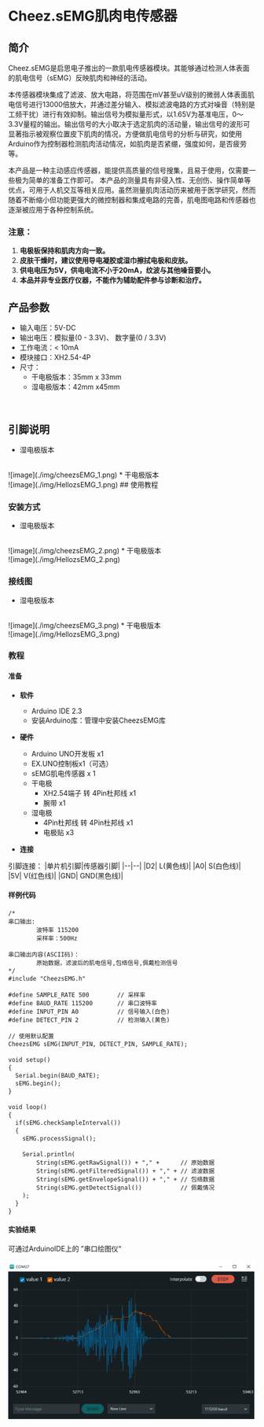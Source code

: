 # Cheez.sEMG肌肉电传感器

## 简介

Cheez.sEMG是启思电子推出的一款肌电传感器模块。其能够通过检测人体表面的肌电信号（sEMG）反映肌肉和神经的活动。

本传感器模块集成了滤波、放大电路，将范围在mV甚至uV级别的微弱人体表面肌电信号进行13000倍放大，并通过差分输入、模拟滤波电路的方式对噪音（特别是工频干扰）进行有效抑制。输出信号为模拟量形式，以1.65V为基准电压，0～3.3V量程的输出。输出信号的大小取决于选定肌肉的活动量，输出信号的波形可显著指示被观察位置皮下肌肉的情况，方便做肌电信号的分析与研究，如使用Arduino作为控制器检测肌肉活动情况，如肌肉是否紧绷，强度如何，是否疲劳等。

本产品是一种主动感应传感器，能提供高质量的信号搜集，且易于使用，仅需要一些极为简单的准备工作即可。 本产品的测量具有非侵入性、无创伤、操作简单等优点，可用于人机交互等相关应用。虽然测量肌肉活动历来被用于医学研究，然而随着不断缩小但功能更强大的微控制器和集成电路的完善，肌电图电路和传感器也逐渐被应用于各种控制系统。


### 注意：

1. **电极板保持和肌肉方向一致。**
2. **皮肤干燥时，建议使用导电凝胶或湿巾擦拭电极和皮肤。**
3. **供电电压为5V，供电电流不小于20mA，纹波与其他噪音要小。**
4. **本品并非专业医疗仪器，不能作为辅助配件参与诊断和治疗。**

## 产品参数

- 输入电压：5V-DC
- 输出电压：模拟量(0 - 3.3V)、 数字量(0 / 3.3V)
- 工作电流：< 10mA
- 模块接口：XH2.54-4P  
- 尺寸：
  - 干电极版本：35mm x 33mm
  - 湿电极版本：42mm x45mm

<br/>

## 引脚说明
* 湿电极版本
<br/>
![image](./img/cheezsEMG_1.png)
* 干电极版本
<br/>
![image](./img/HellozsEMG_1.png)
## 使用教程

### 安装方式

* 湿电极版本
<br/>
![image](./img/cheezsEMG_2.png)
* 干电极版本
<br/>
![image](./img/HellozsEMG_2.png)
<br/>

### 接线图 
* 湿电极版本
<br/>
![image](./img/cheezsEMG_3.png)
* 干电极版本
<br/>
![image](./img/HellozsEMG_3.png)
 
<br/>

### 教程

#### 准备

- **软件** 
  * Arduino IDE 2.3
  * 安装Arduino库：管理中安装CheezsEMG库 
  
- **硬件**
  - Arduino UNO开发板 x1
  - EX.UNO控制板x1（可选）
  - sEMG肌电传感器 x 1
  - 干电极 
    - XH2.54端子 转 4Pin杜邦线 x1
    - 腕带 x1   
  - 湿电极
    - 4Pin杜邦线 转 4Pin杜邦线 x1
    - 电极贴 x3

- **连接** 

引脚连接： 
|单片机引脚|传感器引脚|
|--|--|
|D2| L(黄色线)|
|A0| S(白色线)|
|5V| V(红色线)|
|GND| GND(黑色线)|


#### 样例代码

```c_cpp
/* 
串口输出:
        波特率 115200
        采样率：500Hz 

串口输出内容(ASCII码)：
        原始数据，滤波后的肌电信号,包络信号,佩戴检测信号
*/
#include "CheezsEMG.h"

#define SAMPLE_RATE 500        // 采样率
#define BAUD_RATE 115200       // 串口波特率
#define INPUT_PIN A0           // 信号输入(白色)
#define DETECT_PIN 2           // 检测输入(黄色)
 
// 使用默认配置  
CheezsEMG sEMG(INPUT_PIN, DETECT_PIN, SAMPLE_RATE);  

void setup() 
{
  Serial.begin(BAUD_RATE);
  sEMG.begin();  
}  

void loop() 
{   
  if(sEMG.checkSampleInterval())
  {
    sEMG.processSignal();  

    Serial.println(
        String(sEMG.getRawSignal()) + "," +      // 原始数据
        String(sEMG.getFilteredSignal()) + "," + // 滤波数据
        String(sEMG.getEnvelopeSignal()) + "," + // 包络数据
        String(sEMG.getDetectSignal())           // 佩戴情况
    );
  }
} 
```

#### 实验结果

可通过ArduinoIDE上的 ”串口绘图仪“ 
<br/>
 
![image](./img/ArduinoPlot.png) 

<br/>
